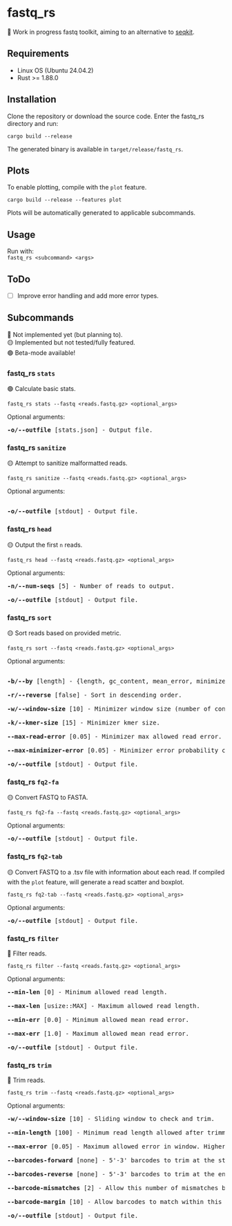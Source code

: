 # fastq_rs
🚧 Work in progress fastq toolkit, aiming to an alternative to [seqkit](https://github.com/shenwei356/seqkit/).

## Requirements
- Linux OS (Ubuntu 24.04.2)
- Rust >= 1.88.0

## Installation
Clone the repository or download the source code. Enter the fastq_rs directory and run:<br>

`cargo build --release`

The generated binary is available in `target/release/fastq_rs`.

## Plots
To enable plotting, compile with the `plot` feature.<br>

`cargo build --release --features plot`<br>

Plots will be automatically generated to applicable subcommands.

## Usage
Run with:<br>
`fastq_rs <subcommand> <args>`<br>

## ToDo
- [ ] Improve error handling and add more error types.

## Subcommands
🔴 Not implemented yet (but planning to).<br>
🟡 Implemented but not tested/fully featured.<br>
🟢 Beta-mode available!

### fastq_rs `stats`
🟢 Calculate basic stats.

`fastq_rs stats --fastq <reads.fastq.gz> <optional_args>`

Optional arguments:
<pre>
<b>-o/--outfile</b> [stats.json] - Output file.
</pre>

### fastq_rs `sanitize`
🟡 Attempt to sanitize malformatted reads.

`fastq_rs sanitize --fastq <reads.fastq.gz> <optional_args>`

Optional arguments:
<pre>

<b>-o/--outfile</b> [stdout] - Output file.
</pre>

### fastq_rs `head`
🟡 Output the first `n` reads.

`fastq_rs head --fastq <reads.fastq.gz> <optional_args>`

Optional arguments:
<pre>
<b>-n/--num-seqs</b> [5] - Number of reads to output.

<b>-o/--outfile</b> [stdout] - Output file.
</pre>

### fastq_rs `sort`
🟡 Sort reads based on provided metric.

`fastq_rs sort --fastq <reads.fastq.gz> <optional_args>`

Optional arguments:
<pre>

<b>-b/--by</b> [length] - {length, gc_content, mean_error, minimizers}

<b>-r/--reverse</b> [false] - Sort in descending order.

<b>-w/--window-size</b> [10] - Minimizer window size (number of consecutive kmers).

<b>-k/--kmer-size</b> [15] - Minimizer kmer size.

<b>--max-read-error</b> [0.05] - Minimizer max allowed read error. Reads with higher error rates will generate zero valid minimizers.

<b>--max-minimizer-error</b> [0.05] - Minimizer error probability cutoff.

<b>-o/--outfile</b> [stdout] - Output file.
</pre>

### fastq_rs `fq2-fa`
🟡 Convert FASTQ to FASTA.

`fastq_rs fq2-fa --fastq <reads.fastq.gz> <optional_args>`

Optional arguments:
<pre>
<b>-o/--outfile</b> [stdout] - Output file.
</pre>

### fastq_rs `fq2-tab`
🟡 Convert FASTQ to a .tsv file with information about each read. If compiled with the `plot` feature, will generate a read scatter and boxplot.

`fastq_rs fq2-tab --fastq <reads.fastq.gz> <optional_args>`

Optional arguments:
<pre>
<b>-o/--outfile</b> [stdout] - Output file.
</pre>


### fastq_rs `filter`
🔴 Filter reads.

`fastq_rs filter --fastq <reads.fastq.gz> <optional_args>`

Optional arguments:
<pre>
<b>--min-len</b> [0] - Minimum allowed read length.

<b>--max-len</b> [usize::MAX] - Maximum allowed read length.

<b>--min-err</b> [0.0] - Minimum allowed mean read error.

<b>--max-err</b> [1.0] - Maximum allowed mean read error.

<b>-o/--outfile</b> [stdout] - Output file.
</pre>

### fastq_rs `trim`
🔴 Trim reads.

`fastq_rs trim --fastq <reads.fastq.gz> <optional_args>`

Optional arguments:
<pre>
<b>-w/--window-size</b> [10] - Sliding window to check and trim.

<b>--min-length</b> [100] - Minimum read length allowed after trimming.

<b>--max-error</b> [0.05] - Maximum allowed error in window. Higher error windows will be trimmed.

<b>--barcodes-forward</b> [none] - 5'-3' barcodes to trim at the start of reads.

<b>--barcodes-reverse</b> [none] - 5'-3' barcodes to trim at the end of reads.

<b>--barcode-mismatches</b> [2] - Allow this number of mismatches between barcode and read.

<b>--barcode-margin</b> [10] - Allow barcodes to match within this distance from the start/end of read.

<b>-o/--outfile</b> [stdout] - Output file.
</pre>
